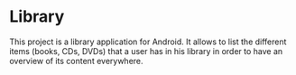 # Library
This project is a library application for Android. It allows to list the different items (books, CDs, DVDs) that a user has in his library in order to have an overview of its content everywhere.
